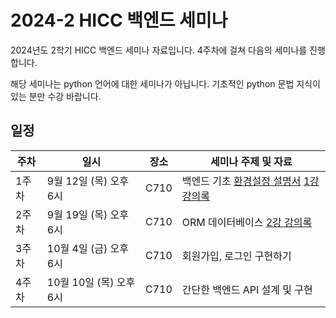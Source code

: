 # 2024-2 HICC 백엔드 세미나

2024년도 2학기 HICC 백엔드 세미나 자료입니다. 4주차에 걸쳐 다음의 세미나를 진행합니다.

해당 세미나는 python 언어에 대한 세미나가 아닙니다. 기초적인 python 문법 지식이 있는 분만 수강 바랍니다.

## 일정

| 주차  | 일시                   | 장소 | 세미나 주제 및 자료                                                        |
| ----- | ---------------------- | ---- | ------------------------------------------------------------------ |
| 1주차 | 9월 12일 (목) 오후 6시 | C710 | 백엔드 기초 [환경설정 설명서](https://github.com/hyeonhakjang/HICC_2024-2_Backend_Seminar/blob/main/%EC%9E%A5%EA%B3%A0%20%EA%B8%B0%EB%B3%B8%20%ED%99%98%EA%B2%BD%20%EC%84%A4%EC%A0%95.pdf) [1강 강의록](https://github.com/hyeonhakjang/HICC_2024-2_Backend_Seminar/blob/main/1%EA%B0%95%20%EB%B0%B1%EC%97%94%EB%93%9C%20%EA%B8%B0%EC%B4%88.pdf) |
| 2주차 | 9월 19일 (목) 오후 6시 | C710 | ORM 데이터베이스 [2강 강의록](https://github.com/hyeonhakjang/HICC_2024-2_Backend_Seminar/blob/main/2%EA%B0%95%2C%20ORM%20%EB%8D%B0%EC%9D%B4%ED%84%B0%EB%B2%A0%EC%9D%B4%EC%8A%A4.pdf)                                           |
| 3주차 | 10월 4일 (금) 오후 6시 | C710 | 회원가입, 로그인 구현하기                                                |
| 4주차 | 10월 10일 (목) 오후 6시 | C710 | 간단한 백엔드 API 설계 및 구현                                           |
